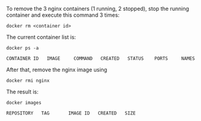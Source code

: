 To remove the 3 nginx containers (1 running, 2 stopped), stop the running container and execute this command 3 times:
```shell
docker rm <container id>
```
The current container list is:
```shell
docker ps -a

CONTAINER ID   IMAGE     COMMAND   CREATED   STATUS    PORTS     NAMES
```
After that, remove the nginx image using
```shell
docker rmi nginx
```
The result is:
```shell
docker images 

REPOSITORY   TAG       IMAGE ID   CREATED   SIZE
```
